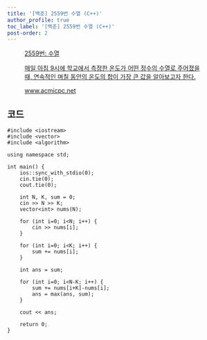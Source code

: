 ```yaml
---
title: '[백준] 2559번 수열 (C++)'
author_profile: true
toc_label: '[백준] 2559번 수열 (C++)'
post-order: 2
---
```


<figure data-ke-type="opengraph"><a href="https://www.acmicpc.net/problem/2559" data-source-url="https://www.acmicpc.net/problem/2559">
<div class="og-image" style="background-image: url('https://drive.google.com/uc?export=view&id=1nCax5mgwtYA82T46I_ntU1afsBBNkrLr');"></div>
<div class="og-text">
<p class="og-title">2559번: 수열</p>
<p class="og-desc">매일 아침 9시에 학교에서 측정한 온도가 어떤 정수의 수열로 주어졌을 때, 연속적인 며칠 동안의 온도의 합이 가장 큰 값을 알아보고자 한다.</p>
<p class="og-host">www.acmicpc.net</p></div></a></figure>

## 코드
```cpp::lineons
#include <iostream>
#include <vector>
#include <algorithm>

using namespace std;

int main() {
    ios::sync_with_stdio(0);
    cin.tie(0);
    cout.tie(0);

    int N, K, sum = 0;
    cin >> N >> K;
    vector<int> nums(N);

    for (int i=0; i<N; i++) {
        cin >> nums[i];
    }

    for (int i=0; i<K; i++) {
        sum += nums[i];
    }

    int ans = sum;

    for (int i=0; i<N-K; i++) {
        sum += nums[i+K]-nums[i];
        ans = max(ans, sum);
    }

    cout << ans;

    return 0;
}
```